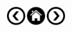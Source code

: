 <div align="justify">


</div>

<div align="center">
    <a href="XML.md"><img src="../../img/before.png" alt="Etiquetas" style="width:42px;height:42px;"></a>
    <a href="README.md"><img src="../../img/home.png" alt="XML Home" style="width:42px;height:42px;"></a>
    <a href="ESPACIO_NOMBRES.md"><img src="../../img/next.png" alt="XML" style="width:42px;height:42px;"> 
</div>